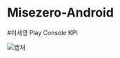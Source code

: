 # Misezero-Android

#미세영 Play Console KPI 

![캡처](https://user-images.githubusercontent.com/57249919/118429710-42e9ab80-b70d-11eb-942f-0516e7c5f2dd.JPG)
